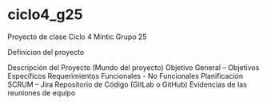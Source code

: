 # ciclo4_g25
Proyecto de clase Ciclo 4 Mintic Grupo 25

Definicion del proyecto

Descripción del Proyecto (Mundo del proyecto)
Objetivo General – Objetivos Específicos
Requerimientos Funcionales  - No Funcionales
Planificación SCRUM – Jira
Repositorio de Código (GitLab o GitHub)
Evidencias de las reuniones de equipo
